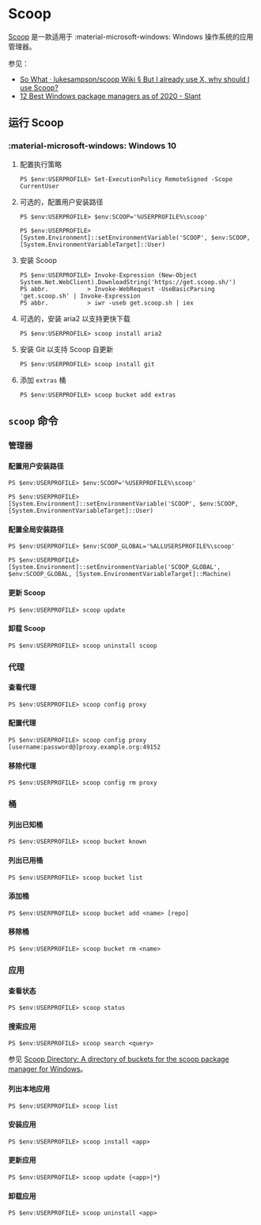 # Scoop

[Scoop] 是一款适用于 :material-microsoft-windows: Windows 操作系统的应用管理器。

参见：

*   [So What · lukesampson/scoop Wiki § But I already use X, why should I use Scoop?](https://github.com/lukesampson/scoop/wiki/So-What#but-i-already-use-x-why-should-i-use-scoop)
*   [12 Best Windows package managers as of 2020 - Slant](https://www.slant.co/topics/1843/~best-windows-package-managers)

## 运行 Scoop

### :material-microsoft-windows: Windows 10

1.  配置执行策略

    ```ps1con
    PS $env:USERPROFILE> Set-ExecutionPolicy RemoteSigned -Scope CurrentUser
    ```

0.  可选的，配置用户安装路径

    ```ps1con
    PS $env:USERPROFILE> $env:SCOOP='%USERPROFILE%\scoop'

    PS $env:USERPROFILE> [System.Environment]::setEnvironmentVariable('SCOOP', $env:SCOOP, [System.EnvironmentVariableTarget]::User)
    ```

0.  安装 Scoop

    ``` ps1con
    PS $env:USERPROFILE> Invoke-Expression (New-Object System.Net.WebClient).DownloadString('https://get.scoop.sh/')
    PS abbr.           > Invoke-WebRequest -UseBasicParsing 'get.scoop.sh' | Invoke-Expression
    PS abbr.           > iwr -useb get.scoop.sh | iex
    ```

0.  可选的，安装 aria2 以支持更快下载

    ``` ps1con
    PS $env:USERPROFILE> scoop install aria2
    ```

0.  安装 Git 以支持 Scoop 自更新

    ``` ps1con
    PS $env:USERPROFILE> scoop install git
    ```

0.  添加 `extras` 桶

    ``` ps1con
    PS $env:USERPROFILE> scoop bucket add extras
    ```

## `scoop` 命令

### 管理器

#### 配置用户安装路径

```ps1con
PS $env:USERPROFILE> $env:SCOOP='%USERPROFILE%\scoop'

PS $env:USERPROFILE> [System.Environment]::setEnvironmentVariable('SCOOP', $env:SCOOP, [System.EnvironmentVariableTarget]::User)
```

#### 配置全局安装路径

```ps1con
PS $env:USERPROFILE> $env:SCOOP_GLOBAL='%ALLUSERSPROFILE%\scoop'

PS $env:USERPROFILE> [System.Environment]::setEnvironmentVariable('SCOOP_GLOBAL', $env:SCOOP_GLOBAL, [System.EnvironmentVariableTarget]::Machine)
```

#### 更新 Scoop

```ps1con
PS $env:USERPROFILE> scoop update
```

#### 卸载 Scoop

```ps1con
PS $env:USERPROFILE> scoop uninstall scoop
```

### 代理

#### 查看代理

```ps1con
PS $env:USERPROFILE> scoop config proxy
```

#### 配置代理

```ps1con
PS $env:USERPROFILE> scoop config proxy [username:password@]proxy.example.org:49152
```

#### 移除代理

```ps1con
PS $env:USERPROFILE> scoop config rm proxy
```

### 桶

#### 列出已知桶

```ps1con
PS $env:USERPROFILE> scoop bucket known
```

#### 列出已用桶

```ps1con
PS $env:USERPROFILE> scoop bucket list
```

#### 添加桶

```ps1con
PS $env:USERPROFILE> scoop bucket add <name> [repo]
```

#### 移除桶

```ps1con
PS $env:USERPROFILE> scoop bucket rm <name>
```

### 应用

#### 查看状态

```ps1con
PS $env:USERPROFILE> scoop status
```

#### 搜索应用

```ps1con
PS $env:USERPROFILE> scoop search <query>
```

参见 [Scoop Directory: A directory of buckets for the scoop package manager for Windows](https://github.com/rasa/scoop-directory)。

#### 列出本地应用

```ps1con
PS $env:USERPROFILE> scoop list
```

#### 安装应用

```ps1con
PS $env:USERPROFILE> scoop install <app>
```

#### 更新应用

```ps1con
PS $env:USERPROFILE> scoop update {<app>|*}
```

#### 卸载应用

```ps1con
PS $env:USERPROFILE> scoop uninstall <app>
```

<!----------------------------------------------------------------------------->

[Scoop]: https://scoop.sh/
